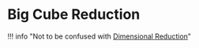 # Big Cube Reduction

!!! info "Not to be confused with [Dimensional Reduction](dimensional-reduction.md)"
